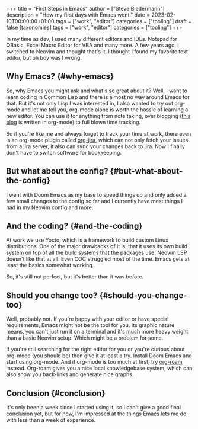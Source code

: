 +++
title = "First Steps in Emacs"
author = ["Steve Biedermann"]
description = "How my first days with Emacs went."
date = 2023-02-10T00:00:00+01:00
tags = ["work", "editor"]
categories = ["tooling"]
draft = false
[taxonomies]
  tags = ["work", "editor"]
  categories = ["tooling"]
+++

In my time as dev, I used many different editors and IDEs. Notepad for QBasic, Excel Macro Editor for VBA and many more.
A few years ago, I switched to Neovim and thought that's it, I thought I found my favorite text editor, but oh boy was I wrong.


## Why Emacs? {#why-emacs}

So, why Emacs you might ask and what's so great about it? Well, I want to learn coding in Common Lisp and there is almost no way around Emacs for that.
But it's not only Lisp I was interested in, I also wanted to try out org-mode and let me tell you, org-mode alone is worth the hassle of learning a new editor.
You can use it for anything from note taking, over blogging ([this blog](https://github.com/hardliner66/blog) is written in org-mode) to full blown time tracking.

So if you're like me and always forget to track your time at work, there even is an org-mode plugin called [org-jira](https://github.com/ahungry/org-jira), which can not only fetch your issues from a jira server,
it also can sync your changes back to jira. Now I finally don't have to switch software for bookkeeping.


## But what about the config? {#but-what-about-the-config}

I went with Doom Emacs as my base to speed things up and only added a few small changes to the config so far and I currently have most things I had in my Neovim config and more.


## And the coding? {#and-the-coding}

At work we use Yocto, which is a framework to build custom Linux distributions.
One of the major drawbacks of it is, that it uses its own build system on top of all the build systems that the packages use.
Neovim LSP doesn't like that at all. Even COC struggled most of the time. Emacs gets at least the basics somewhat working.

So, it's still not perfect, but it's better than it was before.


## Should you change too? {#should-you-change-too}

Well, probably not. If you're happy with your editor or have special requirements, Emacs might not be the tool for you.
Its graphic nature means, you can't just run it on a terminal and it's much more heavy weight than a basic Neovim setup. Which might be a problem for some.

If you're still searching for the right editor for you or you're curious about org-mode (you should be) then give it at least a try.
Install Doom Emacs and start using org-mode. And if org-mode is too much at first, try [org-roam](https://www.orgroam.com/) instead.
Org-roam gives you a nice local knowledgebase system, which can also show you back-links and generate nice graphs.


## Conclusion {#conclusion}

It's only been a week since I started using it, so I can't give a good final conclusion yet, but for now, I'm impressed at the things Emacs lets me do with less than a week of experience.